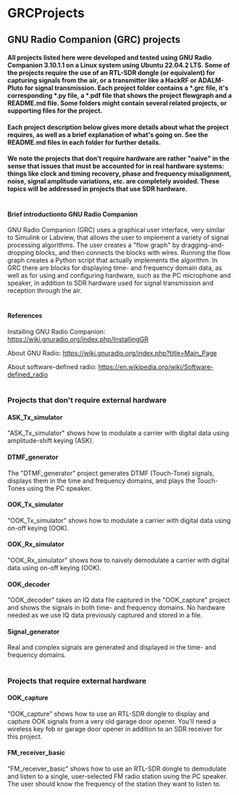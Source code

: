 # GRCProjects

## GNU Radio Companion (GRC) projects

#### All projects listed here were developed and tested using GNU Radio Companion 3.10.1.1 on a Linux system using Ubuntu 22.04.2 LTS.  Some of the projects require the use of an RTL-SDR dongle (or equivalent) for capturing signals from the air, or a transmitter like a HackRF or ADALM-Pluto for signal transmission.  Each project folder contains a *.grc file, it's corresponding *.py file, a *.pdf file that shows the project flowgraph and a README.md file.  Some folders might contain several related projects, or supporting files for the project.  


#### Each project description below gives more details about what the project requires, as well as a brief explanation of what's going on.  See the README.md files in each folder for further details.  

#### We note the projects that don't require hardware are rather "naive" in the sense that issues that must be accounted for in real hardware systems: things like clock and timing recovery, phase and frequency misalignment, noise, signal amplitude variations, etc. are completely avoided.  These topics will be addressed in projects that use SDR hardware.  

#
#### Brief introductionto GNU Radio Companion
GNU Radio Companion (GRC) uses a graphical user interface, very similar to Simulink or Labview, that allows the user to implement a variety of signal processing algorithms.  The user creates a "flow graph" by dragging-and-dropping blocks, and then connects the blocks with wires.  Running the flow graph creates a Python script that actually implements the algorithm.  In GRC there are blocks for displaying time- and frequency domain data, as well as for using and configuring hardware, such as the PC microphone and speaker, in addition to SDR hardware used for signal transmission and reception through the air.  

#
#### References
Installing GNU Radio Companion: https://wiki.gnuradio.org/index.php/InstallingGR

About GNU Radio: https://wiki.gnuradio.org/index.php?title=Main_Page

About software-defined radio: https://en.wikipedia.org/wiki/Software-defined_radio

#
### Projects that don't require external hardware

#### ASK_Tx_simulator
"ASK_Tx_simulator" shows how to modulate a carrier with digital data using amplitude-shift keying (ASK).

#### DTMF_generator
The "DTMF_generator" project generates DTMF (Touch-Tone) signals, displays them in the time and frequency domains, and plays the Touch-Tones using the PC speaker. 

#### OOK_Tx_simulator
"OOK_Tx_simulator" shows how to modulate a carrier with digital data using on-off keying (OOK).     

#### OOK_Rx_simulator
"OOK_Rx_simulator" shows how to naively demodulate a carrier with digital data using on-off keying (OOK).   

#### OOK_decoder
"OOK_decoder" takes an IQ data file captured in the "OOK_capture" project and shows the signals in both time- and frequency domains.  No hardware needed as we use IQ data previously captured and stored in a file.

#### Signal_generator
Real and complex signals are generated and displayed in the time- and frequency domains.  

#
### Projects that require external hardware

#### OOK_capture
"OOK_capture" shows how to use an RTL-SDR dongle to display and capture OOK signals from a very old garage door opener.  You'll need a wireless key fob or garage door opener in addition to an SDR receiver for this project. 

#### FM_receiver_basic
"FM_receiver_basic" shows how to use an RTL-SDR dongle to demodulate and listen to a single, user-selected FM radio station using the PC speaker.  The user should know the frequency of the station they want to listen to.  
